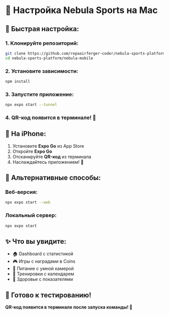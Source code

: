 # 📱 Настройка Nebula Sports на Mac

## 🚀 Быстрая настройка:

### 1. Клонируйте репозиторий:
```bash
git clone https://github.com/repaairferger-coder/nebula-sports-platform.git
cd nebula-sports-platform/nebula-mobile
```

### 2. Установите зависимости:
```bash
npm install
```

### 3. Запустите приложение:
```bash
npx expo start --tunnel
```

### 4. QR-код появится в терминале! 📱

## 📱 На iPhone:

1. Установите **Expo Go** из App Store
2. Откройте **Expo Go**
3. Отсканируйте **QR-код** из терминала
4. Наслаждайтесь приложением! 🎉

## 🔗 Альтернативные способы:

### Веб-версия:
```bash
npx expo start --web
```

### Локальный сервер:
```bash
npx expo start
```

## ✨ Что вы увидите:

- 🏠 Dashboard с статистикой
- 🎮 Игры с наградами в Coins
- 🥗 Питание с умной камерой
- 💪 Тренировки с календарем
- 🏥 Здоровье с показателями

## 🎯 Готово к тестированию!

**QR-код появится в терминале после запуска команды! 🚀**